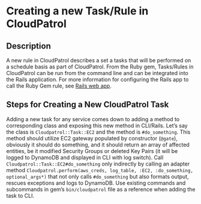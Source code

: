Creating a new Task/Rule in CloudPatrol
==============

## Description

A new rule in CloudPatrol describes a set a tasks that will be performed on a schedule basis as part of CloudPatrol. From the Ruby gem, Tasks/Rules in CloudPatrol can be run from the command line and can be integrated into the Rails application. For more information for configuring the Rails app to call the Ruby Gem rule, see [Rails web app](https://github.com/stelligent/cloudpatrol).


## Steps for Creating a New CloudPatrol Task

Adding a new task for any service comes down to adding a method to corresponding class and exposing this new method in CLI/Rails. Let’s say the class is ```Cloudpatrol::Task::EC2``` and the method is ```#do_something```. This method should utilize EC2 gateway populated by constructor (```@gate```), obviously it should do something, and it should return an array of affected entities, be it modified Security Groups or deleted Key Pairs (it will be logged to DynamoDB and displayed in CLI with log switch).
Call ```Cloudpatrol::Task::EC2#do_something``` only indirectly by calling an adapter method ```Cloudpatrol.perform(aws_creds, log_table, :EC2, :do_something, optional_args*)``` that not only calls ```#do_something``` but also formats output, rescues exceptions and logs to DynamoDB.
Use existing commands and subcommands in gem’s ```bin/cloudpatrol``` file as a reference when adding the task to CLI.